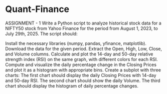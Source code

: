 # Quant-Finance
ASSIGNMENT - 1 
Write a Python script to analyze historical stock data for a NIFTY50 stock from Yahoo Finance for the period from August 1, 2023, to July 29th, 2025. The script should:

Install the necessary libraries (numpy, pandas, yfinance, matplotlib). 
Download the data for the given period. Extract the Open, High, Low, Close, and Volume columns. 
Calculate and plot the 14-day and 50-day relative strength index (RSI) on the same graph, with different colors for each RSI. 
Compute and visualize the daily percentage change in the Closing Prices and plot it as a histogram with appropriate bins. 
Create a subplot with three charts: The first chart should display the daily Closing Prices with 14-day and 50-day RSI. 
The second chart should show the daily Volume. The third chart should display the histogram of daily percentage changes.
